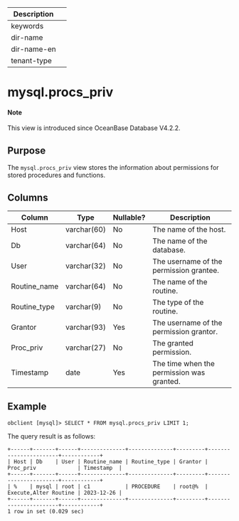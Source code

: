 | Description ||
|---|---|
| keywords ||
| dir-name ||
| dir-name-en ||
| tenant-type ||

# mysql.procs_priv

<main id="notice" type='explain'>
<h4>Note</h4>
<p>This view is introduced since OceanBase Database V4.2.2. </p>
</main>

## Purpose

The `mysql.procs_priv` view stores the information about permissions for stored procedures and functions. 

## Columns

| **Column** | **Type** | **Nullable?** | **Description** |
|------------|-------------|---------------------|----------------------------------------|
| Host | varchar(60) | No | The name of the host. |
| Db | varchar(64) | No | The name of the database. |
| User | varchar(32) | No | The username of the permission grantee. |
| Routine_name | varchar(64) | No | The name of the routine. |
| Routine_type | varchar(9) | No | The type of the routine. |
| Grantor | varchar(93) | Yes | The username of the permission grantor. |
| Proc_priv | varchar(27) | No | The granted permission. |
| Timestamp | date | Yes | The time when the permission was granted. |

## Example

```shell
obclient [mysql]> SELECT * FROM mysql.procs_priv LIMIT 1;
```

The query result is as follows:

```shell
+------+-------+------+--------------+--------------+---------+-----------------------+------------+
| Host | Db    | User | Routine_name | Routine_type | Grantor | Proc_priv             | Timestamp  |
+------+-------+------+--------------+--------------+---------+-----------------------+------------+
| %    | mysql | root | c1           | PROCEDURE    | root@%  | Execute,Alter Routine | 2023-12-26 |
+------+-------+------+--------------+--------------+---------+-----------------------+------------+
1 row in set (0.029 sec)
```
